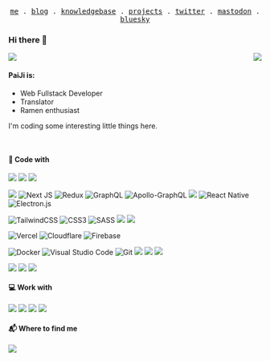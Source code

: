<p align="center">
  <samp>
    <a href="https://www.jipai.moe">me</a> .
    <a href="https://blog.jipai.moe">blog</a> .
    <a href="https://knowledgebase.jipai.moe">knowledgebase</a> .
    <a href="https://www.jipai.moe/labs">projects</a> .
    <a href="https://twitter.com/jipairamen">twitter</a> .
    <a href="https://acg.mn/@jipai">mastodon</a> .
    <a href="https://bsky.app/profile/jipai.bsky.social">bluesky</a>
  </samp>
</p>



### Hi there 👋  
<a href="https://github.com/PaiJi">
<img src="https://wakatime.com/badge/user/71a00d57-dfa4-49b5-b409-9a2b8c0bcc88.svg?style=flat-square" />
</a>

<a href="https://github.com/PaiJi">
<img align="right" src="https://github-readme-stats-livid-mu.vercel.app/api?username=paiji&show_icons=true&theme=transparent&layout=compact&card_width=500&hide_border=true&hide_title=true&&include_all_commits=true" />
</a>

#### PaiJi is:
- Web Fullstack Developer
- Translator
- Ramen enthusiast

I'm coding some interesting little things here.



<br>



#### 🔨 Code with

![](https://img.shields.io/badge/-JavaScript-F7DF1E?style=flat-square&logo=javascript&logoColor=white)
![](https://img.shields.io/badge/-TypeScript-3178C6?style=flat-square&logo=typescript&logoColor=white)
![](https://img.shields.io/badge/-Nodejs-339933?style=flat-square&logo=node.js&logoColor=white)

![](https://img.shields.io/badge/React-%2320232a.svg?style=flat-square&logo=react&logoColor=%2361DAFB)
![Next JS](https://img.shields.io/badge/Next.js-black?style=flat-square&logo=next.js&logoColor=white)
![Redux](https://img.shields.io/badge/Redux-%23593d88.svg?style=flat-square&logo=redux&logoColor=white)
![GraphQL](https://img.shields.io/badge/-GraphQL-E10098?style=flat-square&logo=graphql&logoColor=white)
![Apollo-GraphQL](https://img.shields.io/badge/-Apollo_GraphQL-311C87?style=flat-square&logo=apollo-graphql)
![](https://img.shields.io/badge/-Express.js-000000?style=flat-square&logo=express&logoColor=white)
![React Native](https://img.shields.io/badge/React_Native-%2320232a.svg?style=flat-square&logo=react&logoColor=%2361DAFB)
![Electron.js](https://img.shields.io/badge/Electron-191970?style=flat-square&logo=Electron&logoColor=white)

![TailwindCSS](https://img.shields.io/badge/TailwindCSS-%2338B2AC.svg?style=flat-square&logo=tailwind-css&logoColor=white)
![CSS3](https://img.shields.io/badge/CSS3-%231572B6.svg?style=flat-square&logo=css3&logoColor=white)
![SASS](https://img.shields.io/badge/SASS-hotpink.svg?style=flat-square&logo=SASS&logoColor=white)
![](https://img.shields.io/badge/-PostCSS-DD3A0A?style=flat-square&logo=react&logoColor=white)
![](https://img.shields.io/badge/-Emotion-DB7093?style=flat-square&logo=styled-components&logoColor=white)

![Vercel](https://img.shields.io/badge/Vercel-%23000000.svg?style=flat-square&logo=vercel&logoColor=white)
![Cloudflare](https://img.shields.io/badge/Cloudflare-F38020?style=flat-square&logo=Cloudflare&logoColor=white)
![Firebase](https://img.shields.io/badge/Firebase-%23039BE5.svg?style=flat-square&logo=firebase)

![Docker](https://img.shields.io/badge/Docker-%230db7ed.svg?style=flat-square&logo=docker&logoColor=white)
![Visual Studio Code](https://img.shields.io/badge/Visual%20Studio%20Code-0078d7.svg?style=flat-square&logo=visual-studio-code&logoColor=white)
![Git](https://img.shields.io/badge/Git-%23F05033.svg?style=flat-square&logo=git&logoColor=white)
![](https://img.shields.io/badge/-Cypress-17202C?style=flat-square&logo=cypress&logoColor=white)
![](https://img.shields.io/badge/-Github_Action-2088FF?style=flat-square&logo=github-actions&logoColor=white)
![](https://img.shields.io/badge/-CircleCI-343434?style=flat-square&logo=circleci&logoColor=white)

![](https://img.shields.io/badge/-Prisma-2D3748?style=flat-square&logo=prisma&logoColor=white)
![](https://img.shields.io/badge/-MySQL-4479A1?style=flat-square&logo=MySQL&logoColor=white)
![](https://img.shields.io/badge/-PostgreSQL-4169E1?style=flat-square&logo=PostgreSQL&logoColor=white)


#### 💻 Work with

![](https://img.shields.io/badge/-MacBook_Pro-000000?logo=apple&style=flat-square)
![](https://img.shields.io/badge/-Windows_10-0078D6?logo=microsoft&style=flat-square)
![](https://img.shields.io/badge/-Android12-3DDC84?logo=ubuntu&style=flat-square&logoColor=white)
![](https://img.shields.io/badge/-Ubuntu_22_LTS-E95420?logo=ubuntu&style=flat-square&logoColor=white)

#### 📬 Where to find me

[![](https://img.shields.io/badge/-Email-C8202B?style=flat-square&logo=zoho&logoColor=white)](mailto:github@jipai.moe)
